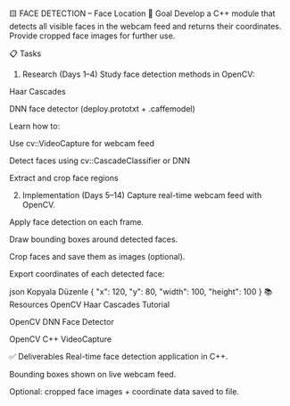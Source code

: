 🟨 FACE DETECTION – Face Location
🎯 Goal
Develop a C++ module that detects all visible faces in the webcam feed and returns their coordinates. Provide cropped face images for further use.

📋 Tasks
1. Research (Days 1–4)
Study face detection methods in OpenCV:

Haar Cascades

DNN face detector (deploy.prototxt + .caffemodel)

Learn how to:

Use cv::VideoCapture for webcam feed

Detect faces using cv::CascadeClassifier or DNN

Extract and crop face regions

2. Implementation (Days 5–14)
Capture real-time webcam feed with OpenCV.

Apply face detection on each frame.

Draw bounding boxes around detected faces.

Crop faces and save them as images (optional).

Export coordinates of each detected face:

json
Kopyala
Düzenle
{ "x": 120, "y": 80, "width": 100, "height": 100 }
📚 Resources
OpenCV Haar Cascades Tutorial

OpenCV DNN Face Detector

OpenCV C++ VideoCapture

✅ Deliverables
Real-time face detection application in C++.

Bounding boxes shown on live webcam feed.

Optional: cropped face images + coordinate data saved to file.
